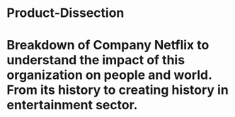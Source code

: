 # Product-Dissection

# Breakdown of Company Netflix to understand the impact of this organization on people and world. From its history to creating history in entertainment sector.
